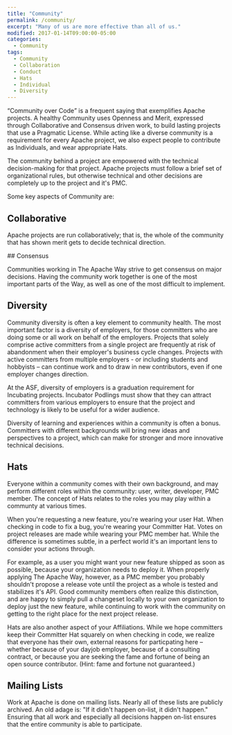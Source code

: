 ```yaml
---
title: "Community"
permalink: /community/
excerpt: "Many of us are more effective than all of us."
modified: 2017-01-14T09:00:00-05:00
categories:
  - Community
tags:
  - Community
  - Collaboration
  - Conduct
  - Hats
  - Individual
  - Diversity
---
```


<q>Community over Code</q> is a frequent saying that exemplifies Apache projects.  A healthy Community uses Openness and Merit, expressed through Collaborative and Consensus driven work, to build lasting projects that use a Pragmatic License. While acting like a diverse community is a requirement for every Apache project, we also expect people to contribute as Individuals, and wear appropriate Hats.

The community behind a project are empowered with the technical decision-making for that project. Apache projects must follow a brief set of organizational rules, but otherwise technical and other decisions are completely up to the project and it's PMC.

Some key aspects of Community are:

## Collaborative

Apache projects are run collaboratively; that is, the whole of the community that has shown merit gets to decide technical direction.

## Consensus

Communities working in The Apache Way strive to get consensus on major decisions. Having the community work together is one of the most important parts of the Way, as well as one of the most difficult to implement.

## Diversity

Community diversity is often a key element to community health. The most important factor is a diversity of employers, for those committers who are doing some or all work on behalf of the employers. Projects that solely comprise active committers from a single project are frequently at risk of abandonment when their employer's business cycle changes. Projects with active committers from multiple employers - or including students and hobbyists – can continue work and to draw in new contributors, even if one employer changes direction.

At the ASF, diversity of employers is a graduation requirement for Incubating projects. Incubator Podlings must show that they can attract committers from various employers to ensure that the project and technology is likely to be useful for a wider audience.

Diversity of learning and experiences within a community is often a bonus. Committers with different backgrounds will bring new ideas and perspectives to a project, which can make for stronger and more innovative technical decisions.

## Hats

Everyone within a community comes with their own background, and may perform different roles within the community: user, writer, developer, PMC member. The concept of Hats relates to the roles you may play within a communty at various times.

When you're requesting a new feature, you're wearing your user Hat. When checking in code to fix a bug, you're wearing your Committer Hat. Votes on project releases are made while wearing your PMC member hat. While the difference is sometimes subtle, in a perfect world it's an important lens to consider your actions through.

For example, as a user you might want your new feature shipped as soon as possible, because your organization needs to deploy it. When properly applying The Apache Way, however, as a PMC member you probably shouldn't propose a release vote until the project as a whole is tested and stabilizes it's API. Good community members often realize this distinction, and are happy to simply pull a changeset locally to your own organization to deploy just the new feature, while continuing to work with the community on getting to the right place for the next project release.

Hats are also another aspect of your Affiliations. While we hope committers keep their Committer Hat squarely on when checking in code, we realize that everyone has their own, external reasons for particpating here – whether because of your dayjob employer, because of a consulting contract, or because you are seeking the fame and fortune of being an open source contributor. (Hint: fame and fortune not guaranteed.)

## Mailing Lists

Work at Apache is done on mailing lists. Nearly all of these lists are publicly archived. An old adage is: "If it didn't happen on-list, it didn't happen." Ensuring that all work and especially all decisions happen on-list ensures that the entire community is able to participate.

